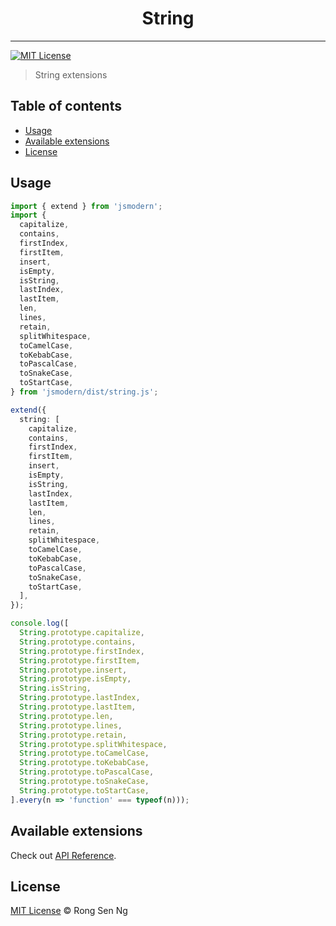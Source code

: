 <div align="center" style="text-align: center;">
  <h1 style="border-bottom: none;">String</h1>

  <p></p>
</div>

<hr />

[![MIT License][mit-license-badge]][mit-license-url]

> String extensions

## Table of contents <!-- omit in toc -->

- [Usage](#usage)
- [Available extensions](#available-extensions)
- [License](#license)

## Usage

```ts
import { extend } from 'jsmodern';
import {
  capitalize,
  contains,
  firstIndex,
  firstItem,
  insert,
  isEmpty,
  isString,
  lastIndex,
  lastItem,
  len,
  lines,
  retain,
  splitWhitespace,
  toCamelCase,
  toKebabCase,
  toPascalCase,
  toSnakeCase,
  toStartCase,
} from 'jsmodern/dist/string.js';

extend({
  string: [
    capitalize,
    contains,
    firstIndex,
    firstItem,
    insert,
    isEmpty,
    isString,
    lastIndex,
    lastItem,
    len,
    lines,
    retain,
    splitWhitespace,
    toCamelCase,
    toKebabCase,
    toPascalCase,
    toSnakeCase,
    toStartCase,
  ],
});

console.log([
  String.prototype.capitalize,
  String.prototype.contains,
  String.prototype.firstIndex,
  String.prototype.firstItem,
  String.prototype.insert,
  String.prototype.isEmpty,
  String.isString,
  String.prototype.lastIndex,
  String.prototype.lastItem,
  String.prototype.len,
  String.prototype.lines,
  String.prototype.retain,
  String.prototype.splitWhitespace,
  String.prototype.toCamelCase,
  String.prototype.toKebabCase,
  String.prototype.toPascalCase,
  String.prototype.toSnakeCase,
  String.prototype.toStartCase,
].every(n => 'function' === typeof(n)));
```

## Available extensions

Check out [API Reference].

## License

[MIT License](http://motss.mit-license.org/) © Rong Sen Ng

<!-- References -->
[API Reference]: /src/string/API_REFERENCE.md

<!-- MDN -->
[array-mdn-url]: https://developer.mozilla.org/en-US/docs/Web/JavaScript/Reference/Global_Objects/Array
[boolean-mdn-url]: https://developer.mozilla.org/en-US/docs/Web/JavaScript/Reference/Global_Objects/Boolean
[function-mdn-url]: https://developer.mozilla.org/en-US/docs/Web/JavaScript/Reference/Global_Objects/Function
[map-mdn-url]: https://developer.mozilla.org/en-US/docs/Web/JavaScript/Reference/Global_Objects/Map
[number-mdn-url]: https://developer.mozilla.org/en-US/docs/Web/JavaScript/Reference/Global_Objects/Number
[object-mdn-url]: https://developer.mozilla.org/en-US/docs/Web/JavaScript/Reference/Global_Objects/Object
[promise-mdn-url]: https://developer.mozilla.org/en-US/docs/Web/JavaScript/Reference/Global_Objects/Promise
[regexp-mdn-url]: https://developer.mozilla.org/en-US/docs/Web/JavaScript/Reference/Global_Objects/RegExp
[set-mdn-url]: https://developer.mozilla.org/en-US/docs/Web/JavaScript/Reference/Global_Objects/Set
[string-mdn-url]: https://developer.mozilla.org/en-US/docs/Web/JavaScript/Reference/Global_Objects/String
[void-mdn-url]: https://developer.mozilla.org/en-US/docs/Web/JavaScript/Reference/Operators/void
[error-mdn-url]: https://developer.mozilla.org/en-US/docs/Web/JavaScript/Reference/Global_Objects/Error

<!-- Badges -->
[mit-license-badge]: https://flat.badgen.net/badge/license/MIT/blue

<!-- Links -->
[mit-license-url]: https://github.com/motss/deno_mod/blob/master/LICENSE
